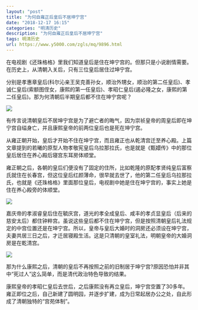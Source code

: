 ```yaml
---
layout: "post"
title: "为何自雍正后皇后不居坤宁宫"
date: "2018-12-17 16:15"
categories: "明清历史"
description: "为何自雍正后皇后不居坤宁宫"
tags: 明清历史
url: https://www.y5000.com/zgls/mq/9896.html
---
```






在电视剧《还珠格格》里我们知道皇后是住在坤宁宫的。但那只是小说剧情需要。在历史上，从清朝入关后，只有三位皇后居住过坤宁宫。

分别是孝惠章皇后(科尔沁亲王吴克善孙女，顺治外甥女，顺治的第二任皇后)、孝诚仁皇后(索额图侄女，康熙的第一任皇后)、孝昭仁皇后(遏必隆之女，康熙的第二任皇后)。那为何清朝后半期皇后都不住在坤宁宫呢？

![](https://img.y5000.com/uploads/allimg/170110/1334206121-0.jpg)

有传言说清朝皇后不居坤宁宫是为了避亡者的晦气，因为崇祯皇帝的周皇后即在坤宁宫自缢身亡，并且康熙皇帝的前两位皇后也是死在坤宁宫。

从雍正朝开始，皇后才开始不住在坤宁宫，而且雍正也从乾清宫迁至养心殿。上篇文章提到的若曦的原型人物孝敬宪皇后乌拉那拉氏，也是就是《甄嬛传》中的那位皇后居住在养心殿后寝宫东耳房体顺堂。

雍正朝之后，各朝的皇后们便没有了固定的住所，比如乾隆的原配孝贤纯皇后富察氏就住在长春宫，但这位皇后红颜薄命，很早就去世了，他的第二任皇后乌拉那拉氏，也就是《还珠格格》里面那位皇后，电视剧中她是住在坤宁宫的，事实上她是住在养心殿旁的体顺堂。

![](https://img.y5000.com/uploads/allimg/170110/8-1F110132T6301.jpg)

嘉庆帝的孝淑睿皇后住在毓庆宫，道光的孝全成皇后、咸丰的孝贞显皇后（后来的慈安太后）都住钟粹宫。虽说这些皇后都不住在坤宁宫，但是按照清朝皇后礼法规定的中宫位置还是在坤宁宫。所以，皇帝与皇后大婚时的洞房还必须设在坤宁宫，夫妻共居三日之后，才迁居寝殿生活。这是只清朝的皇室礼法，明朝皇帝的大婚洞房是在乾清宫。

![](https://img.y5000.com/uploads/allimg/170110/8-1F110132SM24.jpg)

那为什么康熙之后，清朝的皇后不再按照之前的旧制居于坤宁宫?原因恐怕并非其中“死过人”这么简单，而是清代政治特色导致的结果。

康熙皇帝的孝昭仁皇后去世后，之后康熙没有再立皇后，坤宁宫空置了30多年。雍正即位之后，自己新建了圆明园，并逐步扩建，成为日常起居办公之处，自此形成了清朝独特的“宫苑体制”。
